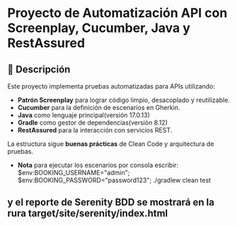 # Proyecto de Automatización API con Screenplay, Cucumber, Java y RestAssured

## 📌 Descripción
Este proyecto implementa pruebas automatizadas para APIs utilizando:
- **Patrón Screenplay** para lograr código limpio, desacoplado y reutilizable.
- **Cucumber** para la definición de escenarios en Gherkin.
- **Java** como lenguaje principal(versión 17.0.13)
- **Gradle** como gestor de dependencias(versión 8.12)
- **RestAssured** para la interacción con servicios REST.

La estructura sigue **buenas prácticas** de Clean Code y arquitectura de pruebas.
- **Nota** para ejecutar los escenarios por consola escribir: 
$env:BOOKING_USERNAME="admin"; $env:BOOKING_PASSWORD="password123"; ./gradlew clean test

y el reporte de Serenity BDD se mostrará en la rura target/site/serenity/index.html
---

